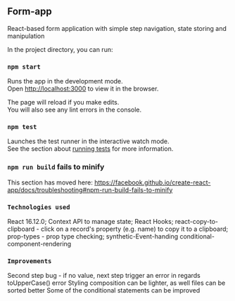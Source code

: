 
## Form-app

React-based form application with simple step navigation, state storing and manipulation

In the project directory, you can run:

### `npm start`

Runs the app in the development mode.<br />
Open [http://localhost:3000](http://localhost:3000) to view it in the browser.

The page will reload if you make edits.<br />
You will also see any lint errors in the console.

### `npm test`

Launches the test runner in the interactive watch mode.<br />
See the section about [running tests](https://facebook.github.io/create-react-app/docs/running-tests) for more information.

### `npm run build` fails to minify

This section has moved here: https://facebook.github.io/create-react-app/docs/troubleshooting#npm-run-build-fails-to-minify

### `Technologies used`
React 16.12.0;
Context API to manage state;
React Hooks;
react-copy-to-clipboard - click on a record's property (e.g. name) to copy it to a clipboard;
prop-types - prop type checking;
synthetic-Event-handing
conditional-component-rendering

### `Improvements`
Second step bug - if no value, next step trigger an error in regards toUpperCase() error
Styling composition can be lighter, as well files can be sorted better
Some of the conditional statements can be improved
